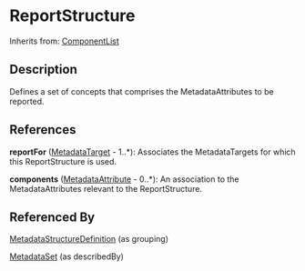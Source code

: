 
# ReportStructure

Inherits from: [ComponentList](../Base/ComponentList.md)



## Description

Defines a set of concepts that comprises the MetadataAttributes to be reported.




## References

**reportFor** ([MetadataTarget](MetadataTarget.md) - 1..*): Associates the MetadataTargets for which this ReportStructure is used.

**components** ([MetadataAttribute](MetadataAttribute.md) - 0..*): An association to the MetadataAttributes relevant to the ReportStructure.



## Referenced By

[MetadataStructureDefinition](MetadataStructureDefinition.md) (as grouping)

[MetadataSet](MetadataSet.md) (as describedBy)


